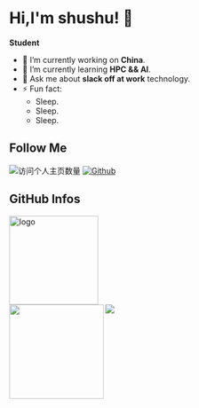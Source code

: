 # Hi,I'm shushu! 👋
**Student**
- 🔭 I’m currently working on **China**.
- 🌱 I’m currently learning **HPC && AI**.
- 💬 Ask me about **slack off at work** technology.
- ⚡ Fun fact: 
  - Sleep.
  - Sleep.
  - Sleep.

## Follow Me
![访问个人主页数量](https://komarev.com/ghpvc/?username=NotHaozi&color=green)
[![Github](https://img.shields.io/github/followers/NotHaozi?label=Github&style=social)](https://github.com/NotHaozi)
<!-- [![Gitee](https://img.shields.io/badge/-码云-EA4335?style=flat-square&logo=Gitee&logoColor=white)](https://gitee.com/zhangmh666) -->
<!-- [![Gitee](https://img.shields.io/badge/-码云-EA4335?style=flat-square&logo=Gitee&logoColor=white)](www.baidu.com) -->
<!-- [![CSDN](https://img.shields.io/badge/-CSDN-c14438?style=flat-square&logo=C&logoColor=white)](https://blog.csdn.net/qq_43272349?spm=1010.2135.3001.5343) -->
<!-- [![CSDN](https://img.shields.io/badge/-CSDN-c14438?style=flat-square&logo=C&logoColor=white)](www.baidu.com) -->

## GitHub Infos
<img src="https://github-profile-trophy.vercel.app/?username=NotHaozi&theme=flat&row=1&column=9" alt="logo" height="160" align="center" style="margin: auto;">

<div>
  <img height="170" align="left" src="https://github-readme-stats.vercel.app/api?username=NotHaozi&count_private=true&include_all_commits=true&theme=buefy&hide_border=true&show_icons=true" />
  <img src="https://github-readme-stats.vercel.app/api/top-langs/?username=NotHaozi&layout=compact&theme=buefy&hide_border=true" />
</div>

<!-- ## Recommended repositories
[![Paddle-Lite](https://github-readme-stats.vercel.app/api/pin/?username=PaddlePaddle&repo=Paddle-Lite&show_owner=true&theme=buefy)](https://github.com/PaddlePaddle/Paddle-Lite)
[![oneDNN](https://github-readme-stats.vercel.app/api/pin/?username=oneapi-src&repo=oneDNN&show_owner=true&theme=buefy)](https://github.com/oneapi-src/oneDNN)
[![csi-nn2](https://github-readme-stats.vercel.app/api/pin/?username=T-head-Semi&repo=csi-nn2&show_owner=true&theme=buefy)](https://github.com/T-head-Semi/csi-nn2)
[![HNU-CSEE-Graduate-Courses](https://github-readme-stats.vercel.app/api/pin/?username=GZYZG&repo=HNU-CSEE-Graduate-Courses&show_owner=true&theme=buefy)](https://github.com/GZYZG/HNU-CSEE-Graduate-Courses) -->

